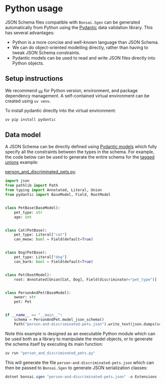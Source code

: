 # Python usage

JSON Schema files compatible with `Bonsai.Sgen` can be generated automatically from Python using the [Pydantic](https://docs.pydantic.dev/latest/) data validation library. This has several advantages:

- Python is a more concise and well-known language than JSON Schema.
- We can do object-oriented modelling directly, rather than having to tweak JSON Schema constraints.
- Pydantic models can be used to read and write JSON files directly into Python objects.

## Setup instructions

We recommend [`uv`](https://docs.astral.sh/uv/) for Python version, environment, and package dependency management. A self-contained virtual environment can be created using `uv venv`.

To install pydantic directly into the virtual environment:

```powershell
uv pip install pydantic
```

## Data model

A JSON Schema can be directly defined using [Pydantic models](https://docs.pydantic.dev/latest/concepts/models/) which fully specify all the constraints between the types in the schema. For example, the code below can be used to generate the entire schema for the [tagged unions](advanced-usage.md#tagged-unions) example:

[person_and_discriminated_pets.py](~/workflows/person_and_discriminated_pets.py).

```python
import json
from pathlib import Path
from typing import Annotated, Literal, Union
from pydantic import BaseModel, Field, RootModel


class PetBase(BaseModel):
    pet_type: str
    age: int


class Cat(PetBase):
    pet_type: Literal["cat"]
    can_meow: bool = Field(default=True)


class Dog(PetBase):
    pet_type: Literal["dog"]
    can_bark: bool = Field(default=True)


class Pet(RootModel):
    root: Annotated[Union[Cat, Dog], Field(discriminator="pet_type")]


class PersonAndPet(BaseModel):
    owner: str
    pet: Pet


if __name__ == "__main__":
    schema = PersonAndPet.model_json_schema()
    Path("person-and-discriminated-pets.json").write_text(json.dumps(schema, indent=2))
```

Note this example is designed as an executable Python module which can be used both as a library to manipulate the model objects, or to generate the schema itself by executing its main function:

```powershell
uv run "person_and_discriminated_pets.py"
```

This will generate the file `person-and-discriminated-pets.json` which can then be passed to `Bonsai.Sgen` to generate JSON serialization classes:

```powershell
dotnet bonsai.sgen "person-and-discriminated-pets.json" -o Extensions --serializer json
```